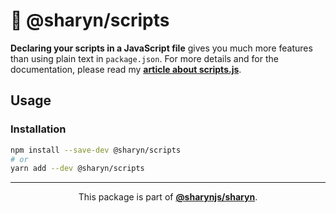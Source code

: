 # 🌹 @sharyn/scripts

**Declaring your scripts in a JavaScript file** gives you much more features than using plain text in `package.json`. For more details and for the documentation, please read my [**article about scripts.js**](https://verekia.com/javascript/scripts.js/).

## Usage

### Installation

```sh
npm install --save-dev @sharyn/scripts
# or
yarn add --dev @sharyn/scripts
```

<hr />

<p align="center">
  This package is part of <a href="https://github.com/sharynjs/sharyn"><b>@sharynjs/sharyn</b></a>.
</p>

